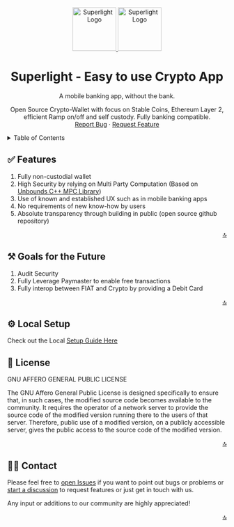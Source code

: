 <a name="readme-top"></a>

<!-- PROJECT LOGO -->
<br />
<div align="center">
  <a href="https://www.superlight.me#gh-light-mode-only">
    <img src="https://www.superlight.me/images/Logo-2.png#gh-light-mode-only" height="100px" alt="Superlight Logo" />
  </a>

  <a href="https://www.superlight.me#gh-dark-mode-only">
    <img src="https://www.superlight.me/images/Logo-3.png#gh-dark-mode-only" height="100px" alt="Superlight Logo" />
  </a>
 
 
 <h1 align="center">Superlight - Easy to use Crypto App</h1>
 
 <p align="center">
   A mobile banking app, without the bank.
    <br />

Open Source Crypto-Wallet with focus on Stable Coins, Ethereum Layer 2, efficient Ramp on/off and self custody. Fully banking compatible.
<br />
<a href="https://github.com/Superlight-Labs/Superlight/issues">Report Bug</a>
·
<a href="https://github.com/Superlight-Labs/Superlight/discussions">Request Feature</a>

 </p>
</div>
 
<!-- TABLE OF CONTENTS -->
<details>
 <summary>Table of Contents</summary>
 <ol>
   <li>
     <a href="#-features">Features</a>
   </li>
   <li>
     <a href="#-goals-of-this-prototype">Goals of this Prototype</a>
   </li>
   <li>
     <a href="#%EF%B8%8F-goals-for-the-future">Goals for the Future</a>
   </li>
   <li><a href="#-local-setup">Local Setup</a></li>
   <li><a href="#-license">License</a></li>
   <li><a href="#-contact">Contact</a></li>
 </ol>
</details>

## ✅ Features

1. Fully non-custodial wallet
2. High Security by relying on Multi Party Computation (Based on [Unbounds C++ MPC Library](https://github.com/unboundsecurity/blockchain-crypto-mpc))
3. Use of known and established UX such as in mobile banking apps
4. No requirements of new know-how by users
5. Absolute transparency through building in public (open source github repository)

<p align="right"><a href="#readme-top">🔝</a></p>

## ⚒️ Goals for the Future

1. Audit Security
2. Fully Leverage Paymaster to enable free transactions
3. Fully interop between FIAT and Crypto by providing a Debit Card

<p align="right"><a href="#readme-top">🔝</a></p>

## ⚙️ Local Setup

Check out the Local [Setup Guide Here](./SETUP.md)

## 📄 License

GNU AFFERO GENERAL PUBLIC LICENSE

The GNU Affero General Public License is designed specifically to ensure that, in such cases, the modified source code becomes available to the community. It requires the operator of a network server to provide the source code of the modified version running there to the users of that server. Therefore, public use of a modified version, on a publicly accessible server, gives the public access to the source code of the modified version.

<p align="right"><a href="#readme-top">🔝</a></p>

## 👋🏽 Contact

Please feel free to [open Issues](https://github.com/Superlight-Labs/Superlight/issues) if you want to point out bugs or problems or [start a discussion](https://github.com/Superlight-Labs/Superlight/discussions) to request features or just get in touch with us.

Any input or additions to our community are highly appreciated!

<p align="right"><a href="#readme-top">🔝</a></p>
